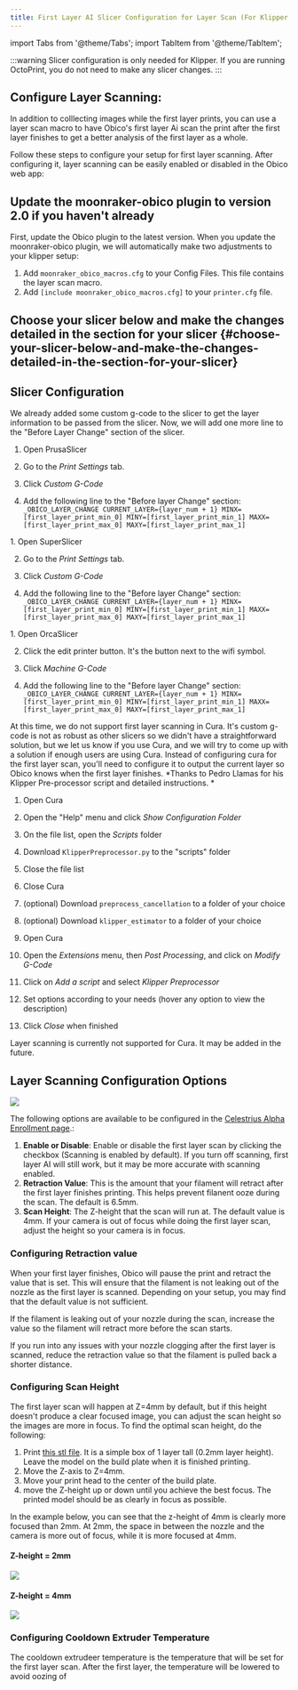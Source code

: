 ```yaml
---
title: First Layer AI Slicer Configuration for Layer Scan (For Klipper Users)
---
```

import Tabs from '@theme/Tabs';
import TabItem from '@theme/TabItem';

:::warning
Slicer configuration is only needed for Klipper. If you are running OctoPrint, you do not need to make any slicer changes. 
:::



## Configure Layer Scanning: 

In addition to colllecting images while the first layer prints, you can use a layer scan macro to have Obico's first layer Ai scan the print after the first layer finishes to get a better analysis of the first layer as a whole. 

Follow these steps to configure your setup for first layer scanning. After configuring it, layer scanning can be easily enabled or disabled in the Obico web app: 

## Update the moonraker-obico plugin to version 2.0 if you haven't already 
First, update the Obico plugin to the latest version. When you update the moonraker-obico plugin, we will automatically make two adjustments to your klipper setup:
1. Add ```moonraker_obico_macros.cfg``` to your Config Files. This file contains the layer scan macro. 
2. Add ```[include moonraker_obico_macros.cfg]``` to your ```printer.cfg``` file.

## **Choose your slicer below and make the changes detailed in the section for your slicer** {#choose-your-slicer-below-and-make-the-changes-detailed-in-the-section-for-your-slicer}

## Slicer Configuration
We already added some custom g-code to the slicer to get the layer information to be passed from the slicer. Now, we will add one more line to the "Before Layer Change" section of the slicer. 

<Tabs>
<TabItem value="PrusaSlicer" label="PrusaSlicer" default>

1. Open PrusaSlicer

2. Go to the *Print Settings* tab.

3. Click *Custom G-Code*
   
4. Add the following line to the "Before layer Change" section: ```_OBICO_LAYER_CHANGE CURRENT_LAYER={layer_num + 1} MINX=[first_layer_print_min_0] MINY=[first_layer_print_min_1] MAXX=[first_layer_print_max_0] MAXY=[first_layer_print_max_1]```

</TabItem>
<TabItem value="SuperSlicer" label="SuperSlicer">
1. Open SuperSlicer

2. Go to the *Print Settings* tab.

3. Click *Custom G-Code*
   
4. Add the following line to the "Before layer Change" section: ```_OBICO_LAYER_CHANGE CURRENT_LAYER={layer_num + 1} MINX=[first_layer_print_min_0] MINY=[first_layer_print_min_1] MAXX=[first_layer_print_max_0] MAXY=[first_layer_print_max_1]```

</TabItem>
<TabItem value="OrcaSlicer" label="OrcaSlicer">
1. Open OrcaSlicer

2. Click the edit printer button. It's the button next to the wifi symbol.

3. Click *Machine G-Code*

4. Add the following line to the "Before layer Change" section: ```_OBICO_LAYER_CHANGE CURRENT_LAYER={layer_num + 1} MINX=[first_layer_print_min_0] MINY=[first_layer_print_min_1] MAXX=[first_layer_print_max_0] MAXY=[first_layer_print_max_1]```

</TabItem>
<TabItem value="Cura" label="Cura">
At this time, we do not support first layer scanning in Cura. It's custom g-code is not as robust as other slicers so we didn't have a straightforward solution, but we let us know if you use Cura, and we will try to come up with a solution if enough users are using Cura. Instead of configuring cura for the first layer scan, you'll need to configure it to output the current layer so Obico knows when the first layer finishes. *Thanks to Pedro Llamas for his Klipper Pre-processor script and detailed instructions. *

1. Open Cura

2. Open the "Help" menu and click *Show Configuration Folder*

3. On the file list, open the *Scripts* folder

4. Download ```KlipperPreprocessor.py``` to the "scripts" folder

5. Close the file list

6. Close Cura

7. (optional) Download ```preprocess_cancellation``` to a folder of your choice

8. (optional) Download ```klipper_estimator``` to a folder of your choice

9.  Open Cura

10. Open the *Extensions* menu, then *Post Processing*, and click on *Modify G-Code*

11. Click on *Add a script* and select *Klipper Preprocessor*

12. Set options according to your needs (hover any option to view the description)

13. Click *Close* when finished

</TabItem>
</Tabs>


Layer scanning is currently not supported for Cura. It may be added in the future.

## Layer Scanning Configuration Options

![](/img/user-guides/first-layer-scan-configuration-settings.png)


The following options are available to be configured in the [Celestrius Alpha Enrollment page](https://app.obico.io/ent/celestrius_alpha_enroll/).: 

1. **Enable or Disable**: Enable or disable the first layer scan by clicking the checkbox (Scanning is enabled by default). If you turn off scanning, first layer AI will still work, but it may be more accurate with scanning enabled. 
2. **Retraction Value**: This is the amount that your filament will retract after the first layer finishes printing. This helps prevent filanent ooze during the scan. The default is 6.5mm.
3. **Scan Height**: The Z-height that the scan will run at. The default value is 4mm. If your camera is out of focus while doing the first layer scan, adjust the height so your camera is in focus. 

### Configuring Retraction value

When your first layer finishes, Obico will pause the print and retract the value that is set. This will ensure that the filament is not leaking out of the nozzle as the first layer is scanned. Depending on your setup, you may find that the default value is not sufficient. 

If the filament is leaking out of your nozzle during the scan, increase the value so the filament will retract more before the scan starts. 

If you run into any issues with your nozzle clogging after the first layer is scanned, reduce the retraction value so that the filament is pulled back a shorter distance. 

### Configuring Scan Height

The first layer scan will happen at Z=4mm by default, but if this height doesn't produce a clear focused image, you can adjust the scan height so the images are more in focus. To find the optimal scan height, do the following:

1. Print [this stl file](https://www.printables.com/model/650444-scan-height-test-model). It is a simple box of 1 layer tall (0.2mm layer height). Leave the model on the build plate when it is finished printing. 
2. Move the Z-axis to Z=4mm. 
3. Move your print head to the center of the build plate. 
4. move the Z-height up or down until you achieve the best focus. The printed model should be as clearly in focus as possible. 

In the example below, you can see that the z-height of 4mm is clearly more focused than 2mm. At 2mm, the space in between the nozzle and the camera is more out of focus, while it is more focused at 4mm. 

#### Z-height = 2mm
![](/img/user-guides/z2.png)

#### Z-height = 4mm
![](/img/user-guides/z4.png)


### Configuring Cooldown Extruder Temperature

The cooldown extrudeer temperature is the temperature that will be set for the first layer scan. After the first layer, the temperature will be lowered to avoid oozing of 
